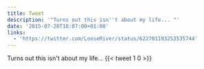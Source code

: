 ```yaml
---
title: Tweet
description: '"Turns out this isn''t about my life... "'
date: '2015-07-20T18:07:00+01:00'
links:
  - 'https://twitter.com/LooseRiver/status/622701193253535744'
---
```

Turns out this isn't about my life... 
      {{< tweet 1 0 >}}
    
